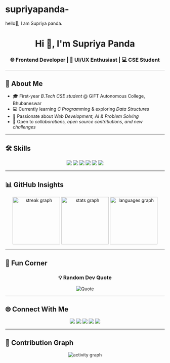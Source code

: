 # supriyapanda-
hello👋, I am Supriya panda.
<h1 align="center">Hi 👋, I'm Supriya Panda</h1>
<h3 align="center">🌐 Frontend Developer | 🎨 UI/UX Enthusiast | 💻 CSE Student</h3>

---

## 🚀 About Me  
- 🎓 First-year *B.Tech CSE student* @ GIFT Autonomous College, Bhubaneswar  
- 💻 Currently learning *C Programming* & exploring *Data Structures*  
- 🌱 Passionate about *Web Development, AI & Problem Solving*  
- 🤝 Open to *collaborations, open source contributions, and new challenges*  

---

## 🛠 Skills  

<p align="center">
  <img src="https://img.shields.io/badge/C-00599C?style=for-the-badge&logo=c&logoColor=white"/>
  <img src="https://img.shields.io/badge/JavaScript-F7DF1E?style=for-the-badge&logo=javascript&logoColor=black"/>
  <img src="https://img.shields.io/badge/HTML5-E34F26?style=for-the-badge&logo=html5&logoColor=white"/>
  <img src="https://img.shields.io/badge/CSS3-1572B6?style=for-the-badge&logo=css3&logoColor=white"/>
  <img src="https://img.shields.io/badge/Canva-00C4CC?style=for-the-badge&logo=canva&logoColor=white"/>
  <img src="https://img.shields.io/badge/Figma-F24E1E?style=for-the-badge&logo=figma&logoColor=white"/>
</p>  

---

## 📊 GitHub Insights  

<div align="center">
  
<img src="https://github-readme-streak-stats.herokuapp.com/?user=supriyapanda&theme=dracula&hide_border=false" height="150" alt="streak graph"/>  
<img src="https://github-readme-stats.vercel.app/api?username=supriyapanda&show_icons=true&theme=dracula&hide_border=false" height="150" alt="stats graph"/>  
<img src="https://github-readme-stats.vercel.app/api/top-langs?username=supriyapanda&layout=compact&theme=dracula&hide_border=false" height="150" alt="languages graph"/>  

</div>

---

## 🎉 Fun Corner  

<div align="center">
 
### 💡 Random Dev Quote  
![Quote](https://quotes-github-readme.vercel.app/api?type=horizontal&theme=dracula)

</div>


---

## 🌐 Connect With Me  

<p align="center">
  <a href="your-youtube-link"><img src="https://img.shields.io/badge/YouTube-FF0000?style=for-the-badge&logo=youtube&logoColor=white"/></a>
  <a href="your-instagram-link"><img src="https://img.shields.io/badge/Instagram-E4405F?style=for-the-badge&logo=instagram&logoColor=white"/></a>
  <a href="your-linkedin-link"><img src="https://img.shields.io/badge/LinkedIn-0077B5?style=for-the-badge&logo=linkedin&logoColor=white"/></a>
  <a href="mailto:your-email@gmail.com"><img src="https://img.shields.io/badge/Gmail-D14836?style=for-the-badge&logo=gmail&logoColor=white"/></a>
  <a href="your-discord-link"><img src="https://img.shields.io/badge/Discord-7289DA?style=for-the-badge&logo=discord&logoColor=white"/></a>
</p>  

---

## 🐍 Contribution Graph  

<div align="center">
  <img src="https://github-readme-activity-graph.vercel.app/graph?username=supriyapanda&theme=dracula&hide_border=true" alt="activity graph"/>
</div>
